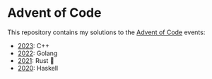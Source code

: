 # Advent of Code

This repository contains my solutions to the [Advent of Code](https://adventofcode.com/) events:

 - [2023](2023/): C++
 - [2022](2022/): Golang
 - [2021](2021/): Rust 🦀
 - [2020](2020/): Haskell

